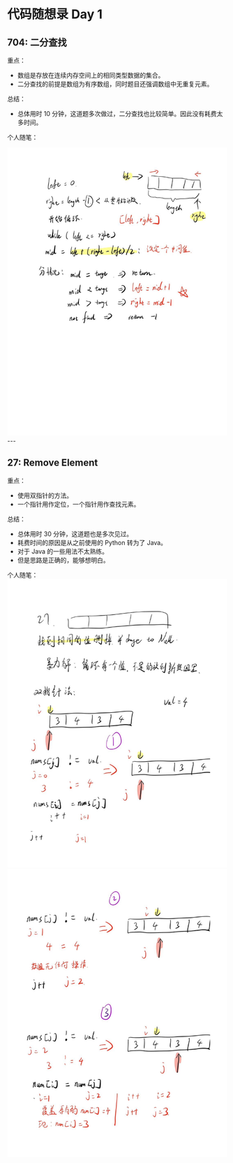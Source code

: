 # 代码随想录 Day 1

## 704: 二分查找

重点：
- 数组是存放在连续内存空间上的相同类型数据的集合。
- 二分查找的前提是数组为有序数组，同时题目还强调数组中无重复元素。

总结：
- 总体用时 10 分钟，这道题多次做过，二分查找也比较简单。因此没有耗费太多时间。

个人随笔：
<center>
<img src="/_posts/images/day11.jpg">
</center>
---

## 27: Remove Element

重点：
- 使用双指针的方法。
- 一个指针用作定位，一个指针用作查找元素。

总结：
- 总体用时 30 分钟，这道题也是多次见过。
- 耗费时间的原因是从之前使用的 Python 转为了 Java。
- 对于 Java 的一些用法不太熟练。
- 但是思路是正确的，能够想明白。

个人随笔：
![双指针](images/day1双指针1.jpg)
![双指针](images/day1双指针2.jpg)
